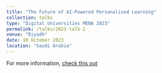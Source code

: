 ```yaml
---
title: "The Future of AI-Powered Personalised Learning"
collection: talks
type: "Digital Universities MENA 2023"
permalink: /talks/2023-talk-2
venue: "Riyadh"
date: 10 October 2023
location: "Saudi Arabia"
---
```


For more information, [check this out](https://www.timeshighered-events.com/digital-universities-mena-2023/agenda/speakers/2954063)

